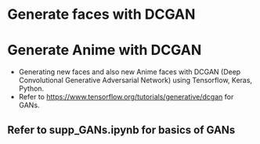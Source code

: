 # Generate faces with DCGAN
# Generate Anime with DCGAN


- Generating new faces and also new Anime faces with DCGAN (Deep Convolutional Generative Adversarial Network) using Tensorflow, Keras, Python.
- Refer to https://www.tensorflow.org/tutorials/generative/dcgan for GANs.

## Refer to supp_GANs.ipynb for basics of GANs

